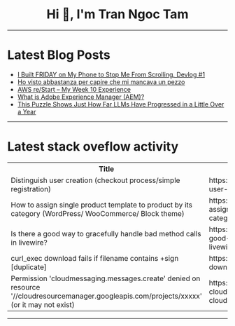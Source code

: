 <h1 align="center">Hi 👋, I'm Tran Ngoc Tam</h1>

---

# Latest Blog Posts 
<!-- BLOG-POST-LIST:START -->
- [I Built FRIDAY on My Phone to Stop Me From Scrolling. Devlog #1](https://dev.to/jackalgoespro/i-built-friday-on-my-phone-to-stop-me-from-scrolling-devlog-1-49fm)
- [Ho visto abbastanza per capire che mi mancava un pezzo](https://dev.to/francesca_d_ami/ho-visto-abbastanza-per-capire-che-mi-mancava-un-pezzo-4322)
- [AWS re/Start – My Week 10 Experience](https://dev.to/ijay/aws-restart-my-week-10-experience-12jb)
- [What is Adobe Experience Manager &lpar;AEM&rpar;?](https://dev.to/viktorlazar/what-is-adobe-experience-manager-aem-316i)
- [This Puzzle Shows Just How Far LLMs Have Progressed in a Little Over a Year](https://dev.to/thomas_reid_ebd566e4d12ce/this-puzzle-shows-just-how-far-llms-have-progressed-in-a-little-over-a-year-2o25)
<!-- BLOG-POST-LIST:END -->

---

# Latest stack oveflow activity
<table>
  <tr><th>Title</th><th>Link</th></tr>
  <!-- STACKOVERFLOW:START --><tr><td>Distinguish user creation &lpar;checkout process/simple registration&rpar;</td><td>https://stackoverflow.com/questions/79795356/distinguish-user-creation-checkout-process-simple-registration</td></tr><tr><td>How to assign single product template to product by its category &lpar;WordPress/ WooCommerce/ Block theme&rpar;</td><td>https://stackoverflow.com/questions/79795207/how-to-assign-single-product-template-to-product-by-its-category-wordpress-woo</td></tr><tr><td>Is there a good way to gracefully handle bad method calls in livewire?</td><td>https://stackoverflow.com/questions/79795008/is-there-a-good-way-to-gracefully-handle-bad-method-calls-in-livewire</td></tr><tr><td>curl_exec download fails if filename contains +sign [duplicate]</td><td>https://stackoverflow.com/questions/79794967/curl-exec-download-fails-if-filename-contains-sign</td></tr><tr><td>Permission &#39;cloudmessaging.messages.create&#39; denied on resource &#39;//cloudresourcemanager.googleapis.com/projects/xxxxx&#39; &lpar;or it may not exist&rpar;</td><td>https://stackoverflow.com/questions/79794877/permission-cloudmessaging-messages-create-denied-on-resource-cloudresourcem</td></tr><!-- STACKOVERFLOW:END -->
</table>

---


